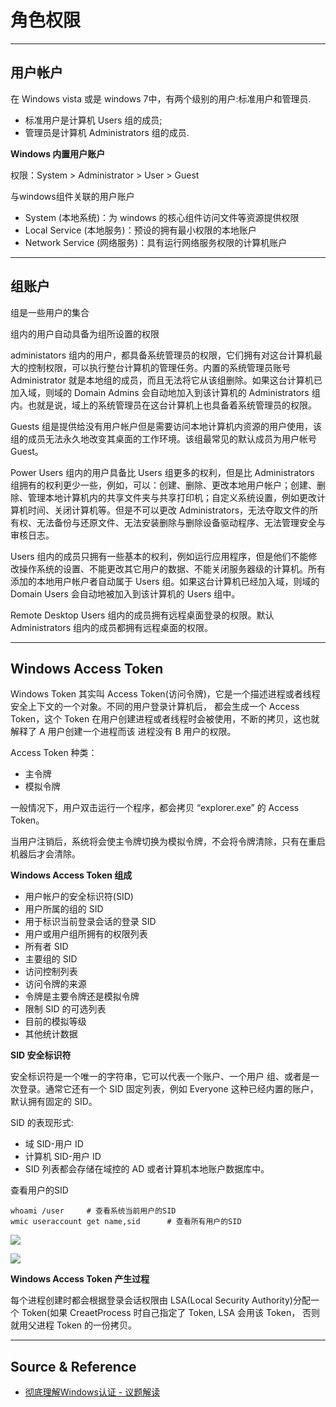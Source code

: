 # 角色权限

---

## 用户帐户

在 Windows vista 或是 windows 7中，有两个级别的用户:标准用户和管理员.
- 标准用户是计算机 Users 组的成员;
- 管理员是计算机 Administrators 组的成员.

**Windows 内置用户账户**

权限：System >  Administrator > User > Guest

与windows组件关联的用户账户
- System (本地系统)：为 windows 的核心组件访问文件等资源提供权限
- Local Service (本地服务)：预设的拥有最小权限的本地账户
- Network Service (网络服务)：具有运行网络服务权限的计算机账户

---

## 组账户

组是一些用户的集合

组内的用户自动具备为组所设置的权限

administators 组内的用户，都具备系统管理员的权限，它们拥有对这台计算机最大的控制权限，可以执行整台计算机的管理任务。内置的系统管理员账号 Administrator 就是本地组的成员，而且无法将它从该组删除。如果这台计算机已加入域，则域的 Domain Admins 会自动地加入到该计算机的 Administrators 组内。也就是说，域上的系统管理员在这台计算机上也具备着系统管理员的权限。

Guests 组是提供给没有用户帐户但是需要访问本地计算机内资源的用户使用，该组的成员无法永久地改变其桌面的工作环境。该组最常见的默认成员为用户帐号 Guest。

Power Users 组内的用户具备比 Users 组更多的权利，但是比 Administrators 组拥有的权利更少一些，例如，可以：创建、删除、更改本地用户帐户；创建、删除、管理本地计算机内的共享文件夹与共享打印机；自定义系统设置，例如更改计算机时间、关闭计算机等。但是不可以更改 Administrators，无法夺取文件的所有权、无法备份与还原文件、无法安装删除与删除设备驱动程序、无法管理安全与审核日志。

Users 组内的成员只拥有一些基本的权利，例如运行应用程序，但是他们不能修改操作系统的设置、不能更改其它用户的数据、不能关闭服务器级的计算机。所有添加的本地用户帐户者自动属于 Users 组。如果这台计算机已经加入域，则域的 Domain Users 会自动地被加入到该计算机的 Users 组中。

Remote Desktop Users 组内的成员拥有远程桌面登录的权限。默认 Administrators 组内的成员都拥有远程桌面的权限。

---

## Windows Access Token

Windows Token 其实叫 Access Token(访问令牌)，它是一个描述进程或者线程安全上下文的一个对象。不同的用户登录计算机后， 都会生成一个 Access Token，这个 Token 在用户创建进程或者线程时会被使用，不断的拷贝，这也就解释了 A 用户创建一个进程而该 进程没有 B 用户的权限。

Access Token 种类：
- 主令牌
- 模拟令牌

一般情况下，用户双击运行一个程序，都会拷贝 “explorer.exe” 的 Access Token。

当用户注销后，系统将会使主令牌切换为模拟令牌，不会将令牌清除，只有在重启机器后才会清除。

**Windows Access Token 组成**
- 用户帐户的安全标识符(SID)
- 用户所属的组的 SID
- 用于标识当前登录会话的登录 SID
- 用户或用户组所拥有的权限列表
- 所有者 SID
- 主要组的 SID
- 访问控制列表
- 访问令牌的来源
- 令牌是主要令牌还是模拟令牌
- 限制 SID 的可选列表
- 目前的模拟等级
- 其他统计数据

**SID 安全标识符**

安全标识符是一个唯一的字符串，它可以代表一个账户、一个用户 组、或者是一次登录。通常它还有一个 SID 固定列表，例如  Everyone 这种已经内置的账户，默认拥有固定的 SID。

SID 的表现形式:
- 域 SID-用户 ID
- 计算机 SID-用户 ID
- SID 列表都会存储在域控的 AD 或者计算机本地账户数据库中。

查看用户的SID
```
whoami /user     # 查看系统当前用户的SID
wmic useraccount get name,sid      # 查看所有用户的SID
```

![](../../../../assets/img/Integrated/Windows/笔记/角色权限/1.png)

![](../../../../assets/img/Integrated/Windows/笔记/角色权限/2.png)

**Windows Access Token 产生过程**

每个进程创建时都会根据登录会话权限由 LSA(Local Security Authority)分配一个 Token(如果 CreaetProcess 时自己指定了 Token, LSA 会用该 Token， 否则就用父进程 Token 的一份拷贝。

---

## Source & Reference

- [彻底理解Windows认证 - 议题解读](https://payloads.online/archivers/2018-11-30/1)
